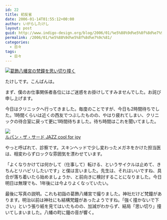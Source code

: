 ```yaml
---
id: 22
title: 初反省
date: 2006-01-14T01:55:12+00:00
author: いがらしたけし
layout: post
guid: http://www.indigo-design.org/blog/2006/01/%e5%88%9d%e5%8f%8d%e7%9c%81/
permalink: /2006/01/%e5%88%9d%e5%8f%8d%e7%9c%81/
categories:
  - 日々
tags:
  - 日々
---
```

<a href="http://blog-imgs-29.fc2.com/a/r/m/armadillo75/060105b.jpg" target="_blank"><img src="http://blog-imgs-29.fc2.com/a/r/m/armadillo75/060105b.jpg" alt="葛飾八幡宮の梵鐘を思い切り撞く" border="0" /></a>
  
たけしです。こんばんは。
  
まず、僕のお仕事関係者各位にはご迷惑をお掛けしてすみませんでした。お詫び申し上げます。
  
今日はクリニックへ行ってきました。毎度のことですが、今日も2時間待ちでした。1時間くらいは近くの西友でつぶしたものの、やはり疲れてしまい、クリニックの待合室に戻って更に1時間待ちました。待ち時間はこれを聞いてました。
  
<a href="http://www.amazon.co.jp/exec/obidos/ASIN/B00077D8W8/kamiigusajiko-22/250-8226176-9440265?%5Fencoding=UTF8&camp=247&link%5Fcode=xm2" target="_blank"><img src="http://rcm-images.amazon.com/images/P/B00077D8W8.09._SCTHUMBZZZ_.jpg" border="0" /><br /> ルパン・ザ・サード JAZZ cool for joy</a>
  
やっと呼ばれて、診察です。スキンヘッドで少し変わったメガネをかけた担当医は、相変わらずロックな雰囲気を漂わせています。
  
「よくなりかけては何かして（仕事して）転ける、というサイクルは止めて、きちんとリハビリしたいです」と僕は言いました。先生は、それはいいですね、具合が落ち着いたら始めましょうか、と前向きに検討することになりました。今日明日は無理でも、1年後には今よりよくなっていたい。
  
最後に写真の説明。これも初詣の葛飾八幡宮で撮りました。神社だけど梵鐘があります。明治以前は神社にも結構梵鐘があったようですね。「強く撞かないで下さい」という張り紙を見てはいたものの、加減がわからず、結局「思い切り」撞いてしまいました。八幡の町に鐘の音が響く。
